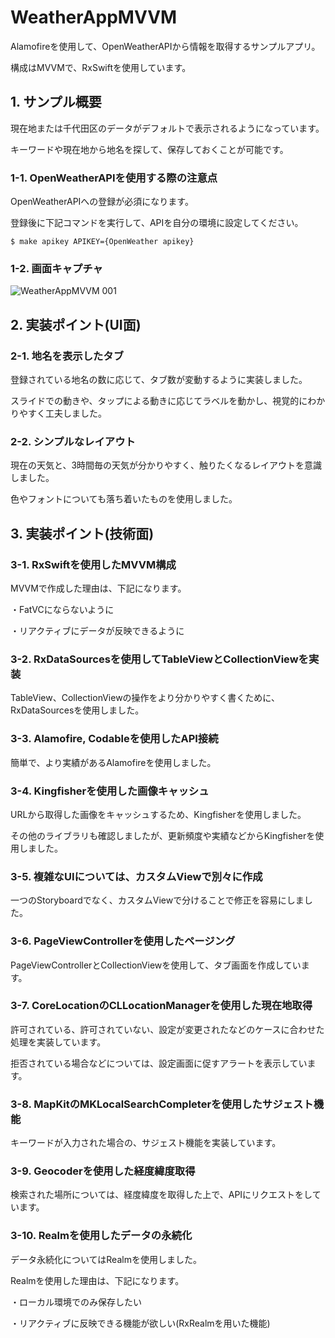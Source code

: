 # WeatherAppMVVM
Alamofireを使用して、OpenWeatherAPIから情報を取得するサンプルアプリ。

構成はMVVMで、RxSwiftを使用しています。
## 1. サンプル概要
現在地または千代田区のデータがデフォルトで表示されるようになっています。

キーワードや現在地から地名を探して、保存しておくことが可能です。
### 1-1. OpenWeatherAPIを使用する際の注意点
OpenWeatherAPIへの登録が必須になります。

登録後に下記コマンドを実行して、APIを自分の環境に設定してください。
```
$ make apikey APIKEY={OpenWeather apikey}
```
### 1-2. 画面キャプチャ
![WeatherAppMVVM 001](https://user-images.githubusercontent.com/108079580/227418516-b6aa6593-62ad-49c6-807f-9fe1861ca617.jpeg)
## 2. 実装ポイント(UI面)
### 2-1. 地名を表示したタブ
登録されている地名の数に応じて、タブ数が変動するように実装しました。

スライドでの動きや、タップによる動きに応じてラベルを動かし、視覚的にわかりやすく工夫しました。

### 2-2. シンプルなレイアウト
現在の天気と、3時間毎の天気が分かりやすく、触りたくなるレイアウトを意識しました。

色やフォントについても落ち着いたものを使用しました。
## 3. 実装ポイント(技術面)
### 3-1. RxSwiftを使用したMVVM構成
MVVMで作成した理由は、下記になります。

・FatVCにならないように

・リアクティブにデータが反映できるように
### 3-2. RxDataSourcesを使用してTableViewとCollectionViewを実装
TableView、CollectionViewの操作をより分かりやすく書くために、RxDataSourcesを使用しました。
### 3-3. Alamofire, Codableを使用したAPI接続
簡単で、より実績があるAlamofireを使用しました。
### 3-4. Kingfisherを使用した画像キャッシュ
URLから取得した画像をキャッシュするため、Kingfisherを使用しました。

その他のライブラリも確認しましたが、更新頻度や実績などからKingfisherを使用しました。
### 3-5. 複雑なUIについては、カスタムViewで別々に作成
一つのStoryboardでなく、カスタムViewで分けることで修正を容易にしました。
### 3-6. PageViewControllerを使用したページング
PageViewControllerとCollectionViewを使用して、タブ画面を作成しています。
### 3-7. CoreLocationのCLLocationManagerを使用した現在地取得
許可されている、許可されていない、設定が変更されたなどのケースに合わせた処理を実装しています。

拒否されている場合などについては、設定画面に促すアラートを表示しています。
### 3-8. MapKitのMKLocalSearchCompleterを使用したサジェスト機能
キーワードが入力された場合の、サジェスト機能を実装しています。
### 3-9. Geocoderを使用した経度緯度取得
検索された場所については、経度緯度を取得した上で、APIにリクエストをしています。
### 3-10. Realmを使用したデータの永続化
データ永続化についてはRealmを使用しました。

Realmを使用した理由は、下記になります。

・ローカル環境でのみ保存したい

・リアクティブに反映できる機能が欲しい(RxRealmを用いた機能)
